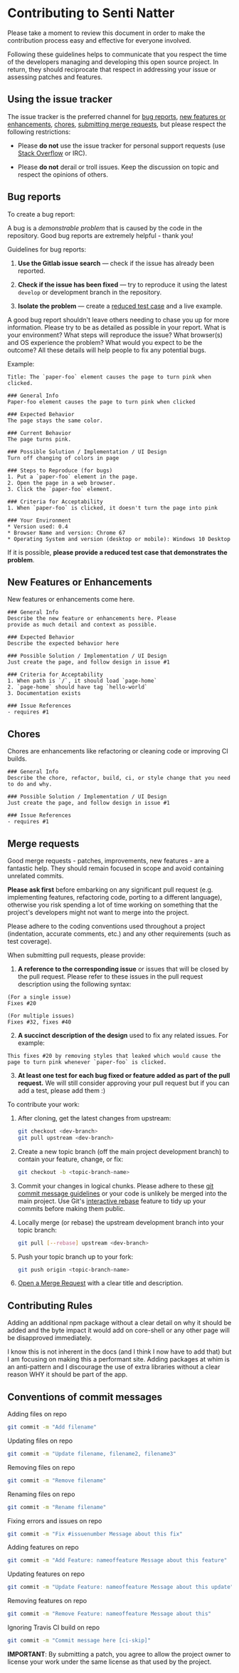 # Contributing to Senti Natter

Please take a moment to review this document in order to make the contribution
process easy and effective for everyone involved.

Following these guidelines helps to communicate that you respect the time of
the developers managing and developing this open source project. In return,
they should reciprocate that respect in addressing your issue or assessing
patches and features.


## Using the issue tracker

The issue tracker is the preferred channel for [bug reports](#bug-reports),
[new features or enhancements](#new-feature-or-enhancements), [chores](#chores),
[submitting merge requests](#merge-requests),
but please respect the following restrictions:

* Please **do not** use the issue tracker for personal support requests (use
  [Stack Overflow](http://stackoverflow.com) or IRC).

* Please **do not** derail or troll issues. Keep the discussion on topic and
  respect the opinions of others.

## Bug reports

To create a bug report:

A bug is a _demonstrable problem_ that is caused by the code in the repository.
Good bug reports are extremely helpful - thank you!

Guidelines for bug reports:

1. **Use the Gitlab issue search** &mdash; check if the issue has already been
   reported.

2. **Check if the issue has been fixed** &mdash; try to reproduce it using the
   latest `develop` or development branch in the repository.

3. **Isolate the problem** &mdash; create a [reduced test
   case](http://css-tricks.com/6263-reduced-test-cases/) and a live example.

A good bug report shouldn't leave others needing to chase you up for more
information. Please try to be as detailed as possible in your report. What is
your environment? What steps will reproduce the issue? What browser(s) and OS
experience the problem? What would you expect to be the outcome? All these
details will help people to fix any potential bugs.

Example:

```
Title: The `paper-foo` element causes the page to turn pink when clicked.

### General Info
Paper-foo element causes the page to turn pink when clicked

### Expected Behavior
The page stays the same color.

### Current Behavior
The page turns pink.

### Possible Solution / Implementation / UI Design
Turn off changing of colors in page

### Steps to Reproduce (for bugs)
1. Put a `paper-foo` element in the page.
2. Open the page in a web browser.
3. Click the `paper-foo` element.

### Criteria for Acceptability
1. When `paper-foo` is clicked, it doesn't turn the page into pink

### Your Environment
* Version used: 0.4
* Browser Name and version: Chrome 67
* Operating System and version (desktop or mobile): Windows 10 Desktop
```

If it is possible, **please provide a reduced test case that demonstrates the problem**.


## New Features or Enhancements

New features or enhancements come here.

```
### General Info
Describe the new feature or enhancements here. Please
provide as much detail and context as possible.

### Expected Behavior
Describe the expected behavior here

### Possible Solution / Implementation / UI Design
Just create the page, and follow design in issue #1

### Criteria for Acceptability
1. When path is `/`, it should load `page-home`
2. `page-home` should have tag `hello-world`
3. Documentation exists

### Issue References
- requires #1
```

## Chores

Chores are enhancements like refactoring or cleaning code or improving
CI builds.

```
### General Info
Describe the chore, refactor, build, ci, or style change that you need to do and why.

### Possible Solution / Implementation / UI Design
Just create the page, and follow design in issue #1

### Issue References
- requires #1
```


## Merge requests

Good merge requests - patches, improvements, new features - are a fantastic
help. They should remain focused in scope and avoid containing unrelated
commits.

**Please ask first** before embarking on any significant pull request (e.g.
implementing features, refactoring code, porting to a different language),
otherwise you risk spending a lot of time working on something that the
project's developers might not want to merge into the project.

Please adhere to the coding conventions used throughout a project (indentation,
accurate comments, etc.) and any other requirements (such as test coverage).

When submitting pull requests, please provide:

1. **A reference to the corresponding issue** or issues that will be closed by the pull request. Please refer to these issues in the pull request description using the following syntax:
```
(For a single issue)
Fixes #20

(For multiple issues)
Fixes #32, fixes #40
```

2. **A succinct description of the design** used to fix any related issues. For example:
```
This fixes #20 by removing styles that leaked which would cause the page to turn pink whenever `paper-foo` is clicked.
```

3. **At least one test for each bug fixed or feature added as part of the pull request.** We will still consider approving your pull request but if you can add a test, please add them :)

To contribute your work:

1. After cloning, get the latest changes from upstream:

   ```bash
   git checkout <dev-branch>
   git pull upstream <dev-branch>
   ```

2. Create a new topic branch (off the main project development branch) to
   contain your feature, change, or fix:

   ```bash
   git checkout -b <topic-branch-name>
   ```

3. Commit your changes in logical chunks. Please adhere to these [git commit
   message guidelines](http://tbaggery.com/2008/04/19/a-note-about-git-commit-messages.html)
   or your code is unlikely be merged into the main project. Use Git's
   [interactive rebase](https://help.github.com/articles/interactive-rebase)
   feature to tidy up your commits before making them public.

4. Locally merge (or rebase) the upstream development branch into your topic branch:

   ```bash
   git pull [--rebase] upstream <dev-branch>
   ```

5. Push your topic branch up to your fork:

   ```bash
   git push origin <topic-branch-name>
   ```

6. [Open a Merge Request](https://docs.gitlab.com/ee/gitlab-basics/add-merge-request.html)
    with a clear title and description.


## Contributing Rules

Adding an additional npm package without a clear detail on why it should be added and the byte impact it would add on core-shell or any other page will be disapproved immediately.

I know this is not inherent in the docs (and I think I now have to add that) but I am focusing on making this a performant site. Adding packages at whim is an anti-pattern and I discourage the use of extra libraries without a clear reason WHY it should be part of the app.


## Conventions of commit messages

Adding files on repo

```bash
git commit -m "Add filename"
```

Updating files on repo

```bash
git commit -m "Update filename, filename2, filename3"
```

Removing files on repo

```bash
git commit -m "Remove filename"
```

Renaming files on repo

```bash
git commit -m "Rename filename"
```

Fixing errors and issues on repo

```bash
git commit -m "Fix #issuenumber Message about this fix"
```

Adding features on repo

```bash
git commit -m "Add Feature: nameoffeature Message about this feature"
```

Updating features on repo

```bash
git commit -m "Update Feature: nameoffeature Message about this update"
```

Removing features on repo

```bash
git commit -m "Remove Feature: nameoffeature Message about this"
```

Ignoring Travis CI build on repo

```bash
git commit -m "Commit message here [ci-skip]"
```

**IMPORTANT**: By submitting a patch, you agree to allow the project owner to
license your work under the same license as that used by the project.
